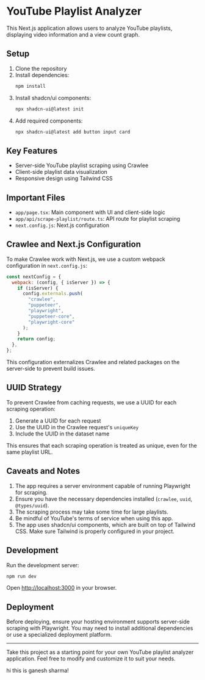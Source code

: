 # YouTube Playlist Analyzer

This Next.js application allows users to analyze YouTube playlists, displaying video information and a view count graph.

## Setup

1. Clone the repository
2. Install dependencies:
   ```bash
   npm install
   ```
3. Install shadcn/ui components:
   ```bash
   npx shadcn-ui@latest init
   ```
4. Add required components:
   ```bash
   npx shadcn-ui@latest add button input card
   ```

## Key Features

- Server-side YouTube playlist scraping using Crawlee
- Client-side playlist data visualization
- Responsive design using Tailwind CSS

## Important Files

- `app/page.tsx`: Main component with UI and client-side logic
- `app/api/scrape-playlist/route.ts`: API route for playlist scraping
- `next.config.js`: Next.js configuration

## Crawlee and Next.js Configuration

To make Crawlee work with Next.js, we use a custom webpack configuration in `next.config.js`:

```javascript
const nextConfig = {
  webpack: (config, { isServer }) => {
    if (isServer) {
      config.externals.push(
        "crawlee",
        "puppeteer",
        "playwright",
        "puppeteer-core",
        "playwright-core"
      );
    }
    return config;
  },
};
```

This configuration externalizes Crawlee and related packages on the server-side to prevent build issues.

## UUID Strategy

To prevent Crawlee from caching requests, we use a UUID for each scraping operation:

1. Generate a UUID for each request
2. Use the UUID in the Crawlee request's `uniqueKey`
3. Include the UUID in the dataset name

This ensures that each scraping operation is treated as unique, even for the same playlist URL.

## Caveats and Notes

1. The app requires a server environment capable of running Playwright for scraping.
2. Ensure you have the necessary dependencies installed (`crawlee`, `uuid`, `@types/uuid`).
3. The scraping process may take some time for large playlists.
4. Be mindful of YouTube's terms of service when using this app.
5. The app uses shadcn/ui components, which are built on top of Tailwind CSS. Make sure Tailwind is properly configured in your project.

## Development

Run the development server:

```bash
npm run dev
```

Open [http://localhost:3000](http://localhost:3000) in your browser.

## Deployment

Before deploying, ensure your hosting environment supports server-side scraping with Playwright. You may need to install additional dependencies or use a specialized deployment platform.

---

Take this project as a starting point for your own YouTube playlist analyzer application. Feel free to modify and customize it to suit your needs.

hi this is ganesh sharma!